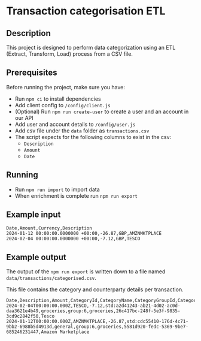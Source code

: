 # Transaction categorisation ETL

## Description

This project is designed to perform data categorization using an ETL (Extract, Transform, Load) process from a CSV file.

## Prerequisites

Before running the project, make sure you have:

- Run `npm ci` to install dependencies
- Add client config to `/config/client.js`
- (Optional) Run `npm run create-user` to create a user and an account in our API
- Add user and account details to `/config/user.js`
- Add csv file under the `data` folder as `transactions.csv`
- The script expects for the following columns to exist in the csv:
    - `Description`
    - `Amount`
    - `Date`

## Running

- Run `npm run import` to import data
- When enrichment is complete run `npm run export`

## Example input

```
Date,Amount,Currency,Description
2024-01-12 00:00:00.0000000 +00:00,-26.87,GBP,AMZNMKTPLACE
2024-02-04 00:00:00.0000000 +00:00,-7.12,GBP,TESCO
```

## Example output

The output of the `npm run export` is written down to a file named `data/transactions/categorised.csv`.

This file contains the category and counterparty details per transaction.

```
Date,Description,Amount,CategoryId,CategoryName,CategoryGroupId,CategoryGroupName,CounterpartyId,CounterpartyName
2024-02-04T00:00:00.000Z,TESCO,-7.12,std:a2d41243-ab21-4d02-ac0d-daa3621e4b49,groceries,group:6,groceries,26c417bc-248f-5e3f-9835-3cd9c2842f50,Tesco
2024-01-12T00:00:00.000Z,AMZNMKTPLACE,-26.87,std:cdc55410-176d-4c71-9bb2-6988b5d4913d,general,group:6,groceries,5581d920-fedc-5369-9be7-685246231447,Amazon Marketplace

```
